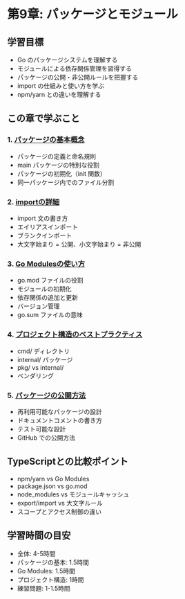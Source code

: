 # 第9章: パッケージとモジュール

## 学習目標

- Go のパッケージシステムを理解する
- モジュールによる依存関係管理を習得する
- パッケージの公開・非公開ルールを把握する
- import の仕組みと使い方を学ぶ
- npm/yarn との違いを理解する

## この章で学ぶこと

### 1. [パッケージの基本概念](./01-packages/README.md)
- パッケージの定義と命名規則
- main パッケージの特別な役割
- パッケージの初期化（init 関数）
- 同一パッケージ内でのファイル分割

### 2. [importの詳細](./02-imports/README.md)
- import 文の書き方
- エイリアスインポート
- ブランクインポート
- 大文字始まり = 公開、小文字始まり = 非公開

### 3. [Go Modulesの使い方](./03-modules/README.md)
- go.mod ファイルの役割
- モジュールの初期化
- 依存関係の追加と更新
- バージョン管理
- go.sum ファイルの意味

### 4. [プロジェクト構造のベストプラクティス](./04-structure/README.md)
- cmd/ ディレクトリ
- internal/ パッケージ
- pkg/ vs internal/
- ベンダリング

### 5. [パッケージの公開方法](./05-publishing/README.md)
- 再利用可能なパッケージの設計
- ドキュメントコメントの書き方
- テスト可能な設計
- GitHub での公開方法

## TypeScriptとの比較ポイント

- npm/yarn vs Go Modules
- package.json vs go.mod
- node_modules vs モジュールキャッシュ
- export/import vs 大文字ルール
- スコープとアクセス制御の違い

## 学習時間の目安

- 全体: 4-5時間
- パッケージの基本: 1.5時間
- Go Modules: 1.5時間
- プロジェクト構造: 1時間
- 練習問題: 1-1.5時間